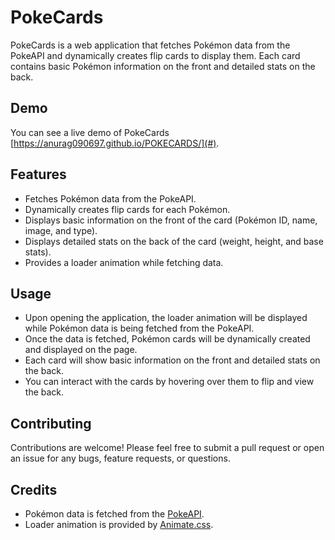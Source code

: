 
# PokeCards

PokeCards is a web application that fetches Pokémon data from the PokeAPI and dynamically creates flip cards to display them. Each card contains basic Pokémon information on the front and detailed stats on the back.

<!-- ![PokeCards Preview](/assets/preview.png) -->

## Demo

You can see a live demo of PokeCards [https://anurag090697.github.io/POKECARDS/](#).

## Features

- Fetches Pokémon data from the PokeAPI.
- Dynamically creates flip cards for each Pokémon.
- Displays basic information on the front of the card (Pokémon ID, name, image, and type).
- Displays detailed stats on the back of the card (weight, height, and base stats).
- Provides a loader animation while fetching data.


## Usage

- Upon opening the application, the loader animation will be displayed while Pokémon data is being fetched from the PokeAPI.
- Once the data is fetched, Pokémon cards will be dynamically created and displayed on the page.
- Each card will show basic information on the front and detailed stats on the back.
- You can interact with the cards by hovering over them to flip and view the back.

## Contributing

Contributions are welcome! Please feel free to submit a pull request or open an issue for any bugs, feature requests, or questions.

## Credits

- Pokémon data is fetched from the [PokeAPI](https://pokeapi.co/).
- Loader animation is provided by [Animate.css](https://animate.style/).
